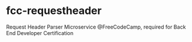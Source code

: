 # fcc-requestheader
Request Header Parser Microservice @FreeCodeCamp, required for Back End Developer Certification
